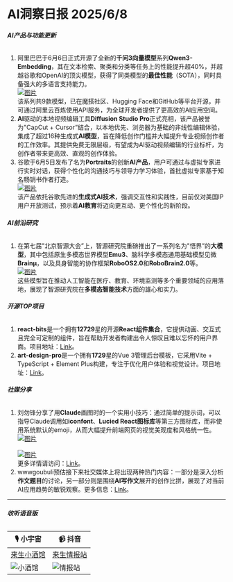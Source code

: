 # AI洞察日报 2025/6/8

###### **AI产品与功能更新**
1.  阿里巴巴于6月6日正式开源了全新的**千问3向量模型**系列**Qwen3-Embedding**，其在文本检索、聚类和分类等任务上的性能提升超40%，并超越谷歌和OpenAI的顶尖模型，获得了同类模型的**最佳性能**（SOTA），同时具备强大的多语言支持能力。 <br/> [![图片](https://pic.chinaz.com/picmap/202504151007236218_3.jpg)](https://pic.chinaz.com/picmap/202504151007236218_3.jpg) <br/> 该系列共9款模型，已在魔搭社区、Hugging Face和GitHub等平台开源，并可通过阿里云百炼使用API服务，为全球开发者提供了更高效的AI应用空间。
2.  **AI**驱动的本地视频编辑工具**Diffusion Studio Pro**正式亮相，该产品被誉为"CapCut + Cursor”结合，以本地优先、浏览器为基础的非线性编辑体验，集成了超过16种生成式**AI模型**，旨在降低创作门槛并大幅提升专业视频创作者的工作效率。其提供免费无限层级，有望成为AI驱动视频编辑的行业标杆，为创作者带来更高效、直观的创作体验。
3.  谷歌于6月5日发布了名为**Portraits**的创新**AI产品**，用户可通过与虚拟专家进行实时对话，获得个性化的沟通技巧与领导力学习体验，首批虚拟专家基于知名畅销书作者打造。 <br/> [![图片](https://upload.chinaz.com/2025/0606/6388480752743547666381573.png)](https://upload.chinaz.com/2025/0606/6388480752743547666381573.png) <br/> 该产品依托谷歌先进的**生成式AI技术**，强调交互性和实践性，目前仅对美国IP用户开放测试，预示着**AI教育**将迈向更互动、更个性化的新阶段。

###### **AI前沿研究**
1.  在第七届"北京智源大会”上，智源研究院重磅推出了一系列名为"悟界”的**大模型**，其中包括原生多模态世界模型**Emu3**、脑科学多模态通用基础模型见微**Brainμ**，以及具身智能的协作框架**RoboOS2.0**和**RoboBrain2.0**等。 <br/> [![图片](https://pic.chinaz.com/picmap/202307211343352678_2.jpg)](https://pic.chinaz.com/picmap/202307211343352678_2.jpg) <br/> 这些模型旨在推动人工智能在医疗、教育、环境监测等多个重要领域的应用落地，展现了智源研究院在**多模态智能技术**方面的雄心和实力。

###### **开源TOP项目**
1.  **react-bits**是一个拥有**12729**星的开源**React组件集合**，它提供动画、交互式且完全可定制的组件，旨在帮助开发者构建出令人惊叹且难以忘怀的用户界面。项目地址：[Link](https://github.com/DavidHDev/react-bits)。
2.  **art-design-pro**是一个拥有**1729**星的Vue 3管理后台模板，它采用Vite + TypeScript + Element Plus构建，专注于优化用户体验和视觉设计。项目地址：[Link](https://github.com/Daymychen/art-design-pro)。

###### **社媒分享**
1.  刘勿锋分享了用**Claude**画图时的一个实用小技巧：通过简单的提示词，可以指导Claude调用如**iconfont**、**Lucied React图标库**等第三方图标库，而非使用系统默认的emoji，从而大幅提升前端网页的视觉美观度和风格统一性。 <br/> [![图片](https://cdnv2.ruguoapp.com/Fmks9yCJBJ1rO-T5g9BP9epCxci-v3.png)](https://cdnv2.ruguoapp.com/Fmks9yCJBJ1rO-T5g9BPepCxci-v3.png) <br/> <br/> [![图片](https://cdnv2.ruguoapp.com/FqkHGytOOk8dLy3WejWlcbSLAIBqv3.png)](https://cdnv2.ruguoapp.com/FqkHGytOOk8dLy3WejWlcbSLAIBqv3.png) <br/> 更多详情请访问：[Link](https://m.okjike.com/originalPosts/68444463dfa0f1ef3adbbf9b)。
2.  wwwgoubuli预估接下来社交媒体上将出现两种热门内容：一部分是深入分析**作文题目**的讨论，另一部分则是围绕**AI写作文**展开的创作比拼，展现了对当前AI应用趋势的敏锐观察。更多信息：[Link](https://x.com/wwwgoubuli/status/1931206161044484395)。

---

###### **收听语音版**

| 🎙️ **小宇宙** | 📹 **抖音** |
| --- | --- |
| [来生小酒馆](https://www.xiaoyuzhoufm.com/podcast/683c62b7c1ca9cf575a5030e)  |   [来生情报站](https://www.douyin.com/user/MS4wLjABAAAAwpwqPQlu38sO38VyWgw9ZjDEnN4bMR5j8x111UxpseHR9DpB6-CveI5KRXOWuFwG)| 
| ![小酒馆](https://imgur.com/A63lhzL.png) | ![情报站](https://imgur.com/gLQxtJD.png) |